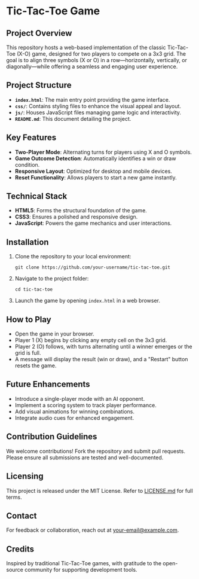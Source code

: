 # Tic-Tac-Toe Game

## Project Overview
This repository hosts a web-based implementation of the classic Tic-Tac-Toe (X-O) game, designed for two players to compete on a 3x3 grid. The goal is to align three symbols (X or O) in a row—horizontally, vertically, or diagonally—while offering a seamless and engaging user experience.

## Project Structure
- **`index.html`**: The main entry point providing the game interface.
- **`css/`**: Contains styling files to enhance the visual appeal and layout.
- **`js/`**: Houses JavaScript files managing game logic and interactivity.
- **`README.md`**: This document detailing the project.

## Key Features
- **Two-Player Mode**: Alternating turns for players using X and O symbols.
- **Game Outcome Detection**: Automatically identifies a win or draw condition.
- **Responsive Layout**: Optimized for desktop and mobile devices.
- **Reset Functionality**: Allows players to start a new game instantly.

## Technical Stack
- **HTML5**: Forms the structural foundation of the game.
- **CSS3**: Ensures a polished and responsive design.
- **JavaScript**: Powers the game mechanics and user interactions.

## Installation
1. Clone the repository to your local environment:
   ```
   git clone https://github.com/your-username/tic-tac-toe.git
   ```
2. Navigate to the project folder:
   ```
   cd tic-tac-toe
   ```
3. Launch the game by opening `index.html` in a web browser.

## How to Play
- Open the game in your browser.
- Player 1 (X) begins by clicking any empty cell on the 3x3 grid.
- Player 2 (O) follows, with turns alternating until a winner emerges or the grid is full.
- A message will display the result (win or draw), and a "Restart" button resets the game.

## Future Enhancements
- Introduce a single-player mode with an AI opponent.
- Implement a scoring system to track player performance.
- Add visual animations for winning combinations.
- Integrate audio cues for enhanced engagement.

## Contribution Guidelines
We welcome contributions! Fork the repository and submit pull requests. Please ensure all submissions are tested and well-documented.

## Licensing
This project is released under the MIT License. Refer to [LICENSE.md](LICENSE.md) for full terms.

## Contact
For feedback or collaboration, reach out at [your-email@example.com](mailto:your-email@example.com).

## Credits
Inspired by traditional Tic-Tac-Toe games, with gratitude to the open-source community for supporting development tools.